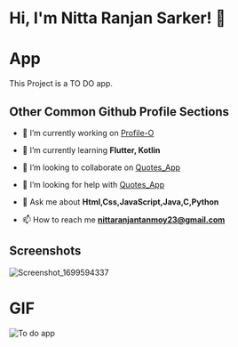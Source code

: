 # Hi, I'm Nitta Ranjan Sarker! 👋



#  App

This Project is a TO DO app.


## Other Common Github Profile Sections
- 🔭 I’m currently working on [Profile-O](https://github.com/nitta02/profile_app)

- 🌱 I’m currently learning **Flutter, Kotlin**

- 👯 I’m looking to collaborate on [Quotes_App](https://github.com/nitta02/Quotes_App)

- 🤝 I’m looking for help with [Quotes_App](https://github.com/nitta02/Quotes_App)

- 💬 Ask me about **Html,Css,JavaScript,Java,C,Python**

- 📫 How to reach me **nittaranjantanmoy23@gmail.com**
## Screenshots
![Screenshot_1699594337](https://github.com/nitta02/TO-DO-APP/assets/110607962/19359834-d4d3-4a76-8881-ba850f5f2682)

# GIF

![To do app](https://github.com/nitta02/TO-DO-APP/assets/110607962/412fe872-6d4d-44a8-8236-bc9dabb86391)
